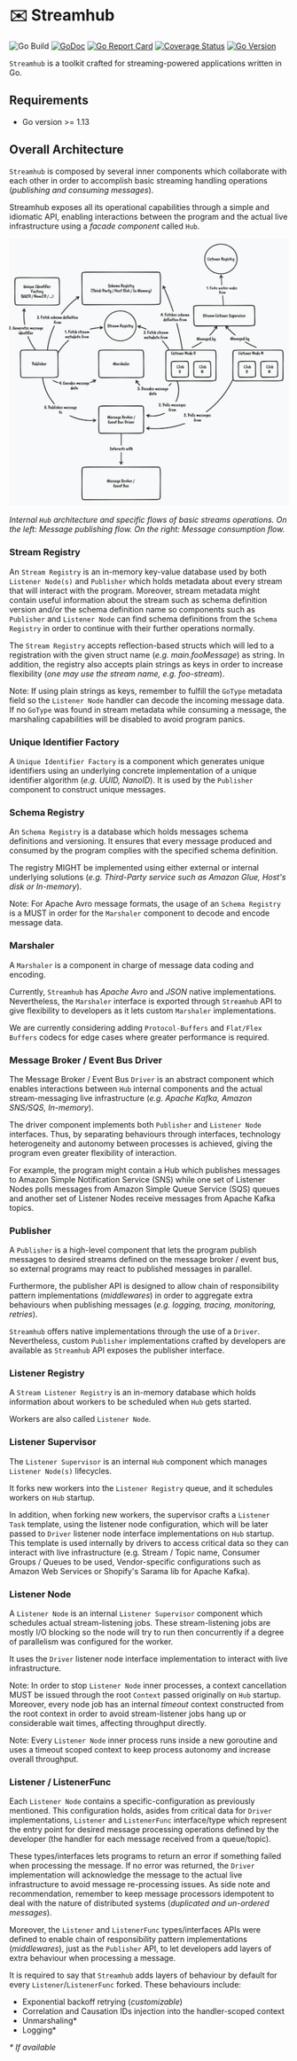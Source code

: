 # :envelope: Streamhub

![Go Build](https://github.com/NeutrinoCorp/streamhub/actions/workflows/go-testing.yml/badge.svg)
[![GoDoc](https://pkg.go.dev/badge/github.com/neutrinocorp/streamhub)][godocs]
[![Go Report Card](https://goreportcard.com/badge/github.com/neutrinocorp/streamhub)](https://goreportcard.com/report/github.com/neutrinocorp/streamhub)
[![Coverage Status][cov-img]][cov]
[![Go Version][go-img]][go]

`Streamhub` is a toolkit crafted for streaming-powered applications written in Go.

## Requirements
- Go version >= 1.13

## Overall Architecture

`Streamhub` is composed by several inner components which collaborate with each other in order to accomplish basic 
streaming handling operations (_publishing and consuming messages_).

Streamhub exposes all its operational capabilities through a simple and idiomatic API, enabling interactions between the program
and the actual live infrastructure using a _facade component_ called `Hub`.

![Image](docs/main_arch.png)

_Internal `Hub` architecture and specific flows of basic streams operations. 
On the left: Message publishing flow. On the right: Message consumption flow._

### Stream Registry

An `Stream Registry` is an in-memory key-value database used by both `Listener Node(s)` and `Publisher` which holds metadata about every stream
that will interact with the program. Moreover, stream metadata might contain useful information about the stream such as schema 
definition version and/or the schema definition name so components such as `Publisher` and `Listener Node` can find schema definitions
from the `Schema Registry` in order to continue with their further operations normally.

The `Stream Registry` accepts reflection-based structs which will led to a registration with the given struct name (_e.g. main.fooMessage_)
as string. In addition, the registry also accepts plain strings as keys in order to increase flexibility (_one may use 
the stream name, e.g. foo-stream_).

Note: If using plain strings as keys, remember to fulfill the `GoType` metadata field so the `Listener Node` handler can decode
the incoming message data. If no `GoType` was found in stream metadata while consuming a message, the marshaling capabilities will be
disabled to avoid program panics.

### Unique Identifier Factory

A `Unique Identifier Factory` is a component which generates unique identifiers using an underlying concrete implementation
of a unique identifier algorithm (_e.g. UUID, NanoID_). It is used by the `Publisher` component to construct unique messages.

### Schema Registry

An `Schema Registry` is a database which holds messages schema definitions and versioning. It ensures that every message produced
and consumed by the program complies with the specified schema definition.

The registry MIGHT be implemented using either external or internal underlying solutions (_e.g. Third-Party service such 
as Amazon Glue, Host's disk or In-memory_).

Note: For Apache Avro message formats, the usage of an `Schema Registry` is a MUST in order for the `Marshaler` component
to decode and encode message data.

### Marshaler

A `Marshaler` is a component in charge of message data coding and encoding.

Currently, `Streamhub` has _Apache Avro_ and _JSON_ native implementations. Nevertheless, the `Marshaler` interface is exported through `Streamhub`
API to give flexibility to developers as it lets custom `Marshaler` implementations.

We are currently considering adding `Protocol-Buffers` and `Flat/Flex Buffers` codecs for edge cases where greater 
performance is required.

### Message Broker / Event Bus Driver

The Message Broker / Event Bus `Driver` is an abstract component which enables interactions between `Hub` internal components
and the actual stream-messaging live infrastructure (_e.g. Apache Kafka, Amazon SNS/SQS, In-memory_).

The driver component implements both `Publisher` and `Listener Node` interfaces. Thus, by separating behaviours through interfaces,
technology heterogeneity and autonomy between processes is achieved, giving the program even greater flexibility of interaction.

For example, the program might contain a Hub which publishes messages to Amazon Simple Notification Service (SNS) while one 
set of Listener Nodes polls messages from Amazon Simple Queue Service (SQS) queues and another set of Listener Nodes receive
messages from Apache Kafka topics.

### Publisher

A `Publisher` is a high-level component that lets the program publish messages to desired streams defined on the message
broker / event bus, so external programs may react to published messages in parallel.

Furthermore, the publisher API is designed to allow chain of responsibility pattern implementations (_middlewares_) in order
to aggregate extra behaviours when publishing messages (_e.g. logging, tracing, monitoring, retries_).

`Streamhub` offers native implementations through the use of a `Driver`. Nevertheless, custom `Publisher` implementations
crafted by developers are available as `Streamhub` API exposes the publisher interface.

### Listener Registry

A `Stream Listener Registry` is an in-memory database which holds information about workers to be scheduled when `Hub` gets started.

Workers are also called `Listener Node`.

### Listener Supervisor

The `Listener Supervisor` is an internal `Hub` component which manages `Listener Node(s)` lifecycles.

It forks new workers into the `Listener Registry` queue, and it schedules workers on `Hub` startup.

In addition, when forking new workers, the supervisor crafts a `Listener Task` template, using the listener node configuration, which will be later passed to `Driver`
listener node interface implementations on `Hub` startup. This template is used internally by drivers to access critical data so they can 
interact with live infrastructure (e.g. Stream / Topic name, Consumer Groups / Queues to be used, Vendor-specific configurations such as Amazon Web Services or Shopify's Sarama lib for 
Apache Kafka).

### Listener Node

A `Listener Node` is an internal `Listener Supervisor` component which schedules actual stream-listening jobs. These 
stream-listening jobs are mostly I/O blocking so the node will try to run then concurrently if a degree of parallelism was
configured for the worker.

It uses the `Driver` listener node interface implementation to interact with live infrastructure.

Note: In order to stop `Listener Node` inner processes, a context cancellation MUST be issued through the root `Context`
passed originally on `Hub` startup. Moreover, every node job has an internal _timeout_ context constructed from the root context
in order to avoid stream-listener jobs hang up or considerable wait times, affecting throughput directly.

Note: Every `Listener Node` inner process runs inside a new goroutine and uses a timeout scoped context to keep process 
autonomy and increase overall throughput.

### Listener / ListenerFunc

Each `Listener Node` contains a specific-configuration as previously mentioned. This configuration holds, asides from critical data for `Driver`
implementations, `Listener` and `ListenerFunc` interface/type which represent the entry point for desired message processing
operations defined by the developer (the handler for each message received from a queue/topic).

These types/interfaces lets programs to return an error if something failed when processing the message. If no error was returned,
the `Driver` implementation will acknowledge the message to the actual live infrastructure to avoid message re-processing issues.
As side note and recommendation, remember to keep message processors idempotent to deal with the nature of distributed systems
(_duplicated and un-ordered messages_).

Moreover, the `Listener` and `ListenerFunc` types/interfaces APIs were defined to enable chain of responsibility pattern 
implementations (_middlewares_), just as the `Publisher` API, to let developers add layers of extra behaviour when
processing a message.

It is required to say that `Streamhub` adds layers of behaviour by default for every `Listener`/`ListenerFunc` forked.
These behaviours include:

- Exponential backoff retrying (_customizable_)
- Correlation and Causation IDs injection into the handler-scoped context
- Unmarshaling*
- Logging*

_* If available_

[actions]: https://github.com/neutrinocorp/streamhub/workflows/Testing/badge.svg?branch=master
[godocs]: https://pkg.go.dev/github.com/neutrinocorp/streamhub
[cov-img]: https://codecov.io/gh/NeutrinoCorp/streamhub/branch/master/graph/badge.svg
[cov]: https://codecov.io/gh/NeutrinoCorp/streamhub
[go-img]: https://img.shields.io/github/go-mod/go-version/NeutrinoCorp/streamhub?style=square
[go]: https://github.com/NeutrinoCorp/streamhub/blob/master/go.mod
[examples]: https://github.com/neutrinocorp/streamhub/tree/master/examples
